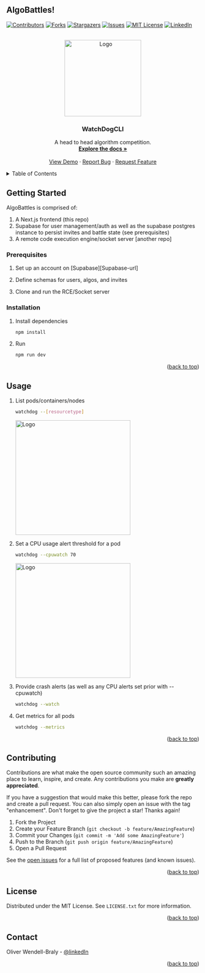 ## AlgoBattles! 

<a name="readme-top"></a>

[![Contributors][contributors-shield]][contributors-url]
[![Forks][forks-shield]][forks-url]
[![Stargazers][stars-shield]][stars-url]
[![Issues][issues-shield]][issues-url]
[![MIT License][license-shield]][license-url]
[![LinkedIn][linkedin-shield]][linkedin-url]


<!-- PROJECT LOGO -->
<br />
<div align="center">
  <a href="https://github.com/WatchDogCLI/WatchDog">
    <img src="images/logo.png" alt="Logo" height="200">
  </a>

<h3 align="center">WatchDogCLI</h3>

  <p align="center">
    A head to head algorithm competition. 
    <br />
    <a href="https://github.com/WatchDogCLI/WatchDog.git"><strong>Explore the docs »</strong></a>
    <br />
    <br />
    <a href="https://github.com/WatchDogCLI/WatchDog">View Demo</a>
    ·
    <a href="https://github.com/WatchDogCLI/WatchDog/issues">Report Bug</a>
    ·
    <a href="https://github.com/WatchDogCLI/WatchDog/issues">Request Feature</a>
  </p>
</div>

<!-- TABLE OF CONTENTS -->
<details>
  <summary>Table of Contents</summary>
  <ol>
    <li>
      <a href="#about-the-project">About The Project</a>
      <ul>
        <li><a href="#built-with">Built With</a></li>
      </ul>
    </li>
    <li>
      <a href="#getting-started">Getting Started</a>
      <ul>
        <li><a href="#prerequisites">Prerequisites</a></li>
        <li><a href="#installation">Installation</a></li>
      </ul>
    </li>
    <li><a href="#usage">Usage</a></li>
    <li><a href="#contributing">Contributing</a></li>
    <li><a href="#license">License</a></li>
    <li><a href="#contact">Contact</a></li>
    <li><a href="#acknowledgments">Acknowledgments</a></li>
  </ol>
</details>


<!-- GETTING STARTED -->
## Getting Started

AlgoBattles is comprised of: 
1. A Next.js frontend (this repo) 
2. Supabase for user management/auth as well as the supabase postgres instance to persist invites and battle state (see prerequisites)
3. A remote code execution engine/socket server [another repo]


### Prerequisites

1. Set up an account on [Supabase][Supabase-url]

2. Define schemas for users, algos, and invites

3. Clone and run the RCE/Socket server


### Installation

1. Install dependencies
   ```sh
   npm install
   ```

2. Run
   ```sh
   npm run dev
   ```

<p align="right">(<a href="#readme-top">back to top</a>)</p>


<!-- USAGE EXAMPLES -->
## Usage

1. List pods/containers/nodes
   ```sh
   watchdog --[resourcetype]
   ```
      <img src="images/screenshot1.png" alt="Logo" width="300" height="auto">


2. Set a CPU usage alert threshold for a pod
   ```sh
   watchdog --cpuwatch 70
   ```
   <img src="images/image.png" alt="Logo" width="300" height="auto">


3. Provide crash alerts (as well as any CPU alerts set prior with --cpuwatch)
   ```sh
   watchdog --watch
   ```


4. Get metrics for all pods
   ```sh
   watchdog --metrics
   ```



<p align="right">(<a href="#readme-top">back to top</a>)</p>


<!-- CONTRIBUTING -->
## Contributing

Contributions are what make the open source community such an amazing place to learn, inspire, and create. Any contributions you make are **greatly appreciated**.

If you have a suggestion that would make this better, please fork the repo and create a pull request. You can also simply open an issue with the tag "enhancement".
Don't forget to give the project a star! Thanks again!

1. Fork the Project
2. Create your Feature Branch (`git checkout -b feature/AmazingFeature`)
3. Commit your Changes (`git commit -m 'Add some AmazingFeature'`)
4. Push to the Branch (`git push origin feature/AmazingFeature`)
5. Open a Pull Request

See the [open issues](https://github.com/WatchDogCLI/WatchDog/issues) for a full list of proposed features (and known issues).

<p align="right">(<a href="#readme-top">back to top</a>)</p>



<!-- LICENSE -->
## License

Distributed under the MIT License. See `LICENSE.txt` for more information.

<p align="right">(<a href="#readme-top">back to top</a>)</p>



<!-- CONTACT -->
## Contact

Oliver Wendell-Braly - [@linkedIn](https://www.linkedin.com/in/oliverbraly/)

<p align="right">(<a href="#readme-top">back to top</a>)</p>



<!-- ACKNOWLEDGMENTS
## Acknowledgments

* []()
* []()
* []() -->

<!-- <p align="right">(<a href="#readme-top">back to top</a>)</p> -->



<!-- MARKDOWN LINKS & IMAGES -->
<!-- https://www.markdownguide.org/basic-syntax/#reference-style-links -->
[contributors-shield]: https://img.shields.io/github/contributors/WatchDogCLI/WatchDog.svg?style=for-the-badge
[contributors-url]: https://github.com/WatchDogCLI/WatchDog/graphs/contributors
[forks-shield]: https://img.shields.io/github/forks/WatchDogCLI/WatchDog.svg?style=for-the-badge
[forks-url]: https://github.com/WatchDogCLI/WatchDog/network/members
[stars-shield]: https://img.shields.io/github/stars/WatchDogCLI/WatchDog.svg?style=for-the-badge
[stars-url]: https://github.com/WatchDogCLI/WatchDog/stargazers
[issues-shield]: https://img.shields.io/github/issues/WatchDogCLI/WatchDog.svg?style=for-the-badge
[issues-url]: https://github.com/WatchDogCLI/WatchDog/issues
[license-shield]: https://img.shields.io/github/license/WatchDogCLI/WatchDog.svg?style=for-the-badge
[license-url]: https://github.com/WatchDogCLI/WatchDog/blob/master/LICENSE.txt
[linkedin-shield]: https://img.shields.io/badge/-LinkedIn-black.svg?style=for-the-badge&logo=linkedin&colorB=555
[linkedin-url]: https://linkedin.com/in/linkedin_username
[product-screenshot]: images/screenshot.png
[minikube]: https://img.shields.io/badge/React-20232A?style=for-the-badge&logo=react&logoColor=61DAFB 
[Minikube-url]: https://minikube.sigs.k8s.io/
[Docker-url]: https://www.docker.com/
[Next.js]: https://img.shields.io/badge/next.js-000000?style=for-the-badge&logo=nextdotjs&logoColor=white
[Next-url]: https://nextjs.org/
[React.js]: https://img.shields.io/badge/React-20232A?style=for-the-badge&logo=react&logoColor=61DAFB
[React-url]: https://reactjs.org/
[Vue.js]: https://img.shields.io/badge/Vue.js-35495E?style=for-the-badge&logo=vuedotjs&logoColor=4FC08D
[Vue-url]: https://vuejs.org/
[Angular.io]: https://img.shields.io/badge/Angular-DD0031?style=for-the-badge&logo=angular&logoColor=white
[Angular-url]: https://angular.io/
[Svelte.dev]: https://img.shields.io/badge/Svelte-4A4A55?style=for-the-badge&logo=svelte&logoColor=FF3E00
[Svelte-url]: https://svelte.dev/
[Laravel.com]: https://img.shields.io/badge/Laravel-FF2D20?style=for-the-badge&logo=laravel&logoColor=white
[Laravel-url]: https://laravel.com
[Bootstrap.com]: https://img.shields.io/badge/Bootstrap-563D7C?style=for-the-badge&logo=bootstrap&logoColor=white
[Bootstrap-url]: https://getbootstrap.com
[JQuery.com]: https://img.shields.io/badge/jQuery-0769AD?style=for-the-badge&logo=jquery&logoColor=white
[JQuery-url]: https://jquery.com 